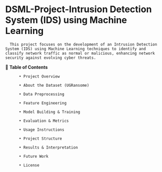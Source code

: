 # DSML-Project-Intrusion Detection System (IDS) using Machine Learning
      This project focuses on the development of an Intrusion Detection System (IDS) using Machine Learning techniques to identify and classify network traffic as normal or malicious, enhancing network security against evolving cyber threats.

📌 **Table of Contents**

          •	Project Overview
          
          •	About the Dataset (UGRansome)

          •	Data Preprocessing

          •	Feature Engineering

          •	Model Building & Training

          •	Evaluation & Metrics

          •	Usage Instructions
        
          •	Project Structure

          •	Results & Interpretation

          •	Future Work

          •	License
